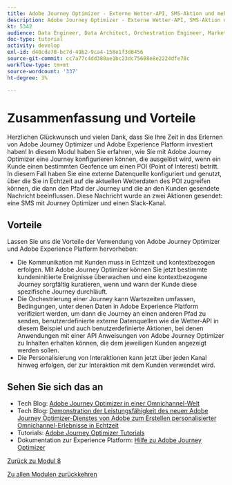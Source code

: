 ```yaml
---
title: Adobe Journey Optimizer - Externe Wetter-API, SMS-Aktion und mehr - Zusammenfassung
description: Adobe Journey Optimizer - Externe Wetter-API, SMS-Aktion und mehr - Zusammenfassung
kt: 5342
audience: Data Engineer, Data Architect, Orchestration Engineer, Marketer
doc-type: tutorial
activity: develop
exl-id: d40cde78-bc7d-49b2-9ca4-158e1f3d8456
source-git-commit: cc7a77c4dd380ae1bc23dc75608e8e2224dfe78c
workflow-type: tm+mt
source-wordcount: '337'
ht-degree: 3%

---
```


# Zusammenfassung und Vorteile

Herzlichen Glückwunsch und vielen Dank, dass Sie Ihre Zeit in das Erlernen von Adobe Journey Optimizer und Adobe Experience Platform investiert haben!
In diesem Modul haben Sie erfahren, wie Sie mit Adobe Journey Optimizer eine Journey konfigurieren können, die ausgelöst wird, wenn ein Kunde einen bestimmten Geofence um einen POI (Point of Interest) betritt. In diesem Fall haben Sie eine externe Datenquelle konfiguriert und genutzt, über die Sie in Echtzeit auf die aktuellen Wetterdaten des POI zugreifen können, die dann den Pfad der Journey und die an den Kunden gesendete Nachricht beeinflussen. Diese Nachricht wurde an zwei Aktionen gesendet: eine SMS mit Journey Optimizer und einen Slack-Kanal.

## Vorteile

Lassen Sie uns die Vorteile der Verwendung von Adobe Journey Optimizer und Adobe Experience Platform hervorheben:

- Die Kommunikation mit Kunden muss in Echtzeit und kontextbezogen erfolgen. Mit Adobe Journey Optimizer können Sie jetzt bestimmte kundeninitiierte Ereignisse überwachen und eine kontextbezogene Journey sorgfältig kuratieren, wenn und wann der Kunde diese spezifische Journey durchläuft.
- Die Orchestrierung einer Journey kann Wartezeiten umfassen, Bedingungen, unter denen Daten in Adobe Experience Platform verifiziert werden, um dann die Journey an einen anderen Pfad zu senden, benutzerdefinierte externe Datenquellen wie die Wetter-API in diesem Beispiel und auch benutzerdefinierte Aktionen, bei denen Anwendungen mit einer API Anweisungen von Adobe Journey Optimizer zu Inhalten erhalten können, die dem jeweiligen Kunden angezeigt werden sollen.
- Die Personalisierung von Interaktionen kann jetzt über jeden Kanal hinweg erfolgen, der zur Interaktion mit dem Kunden verwendet wird.

## Sehen Sie sich das an

- Tech Blog: [Adobe Journey Optimizer in einer Omnichannel-Welt](https://medium.com/adobetech/journey-orchestration-in-an-omnichannel-world-3a2d32d556d9)
- Tech Blog: [Demonstration der Leistungsfähigkeit des neuen Adobe Journey Optimizer-Dienstes von Adobe zum Erstellen personalisierter Omnichannel-Erlebnisse in Echtzeit](https://medium.com/adobetech/demonstrating-the-power-of-adobes-new-journey-orchestration-service-to-build-personalized-aa60d88cd34)
- Tutorials: [Adobe Journey Optimizer Tutorials](https://experienceleague.adobe.com/docs/journey-orchestration-learn/tutorials/understanding-journey-orchestration.html?lang=de)
- Dokumentation zur Experience Platform: [Hilfe zu Adobe Journey Optimizer](https://experienceleague.adobe.com/docs/journeys/using/journey-orchestration-home.html?lang=de)

[Zurück zu Modul 8](journey-orchestration-external-weather-api-sms.md)

[Zu allen Modulen zurückkehren](../../overview.md)
